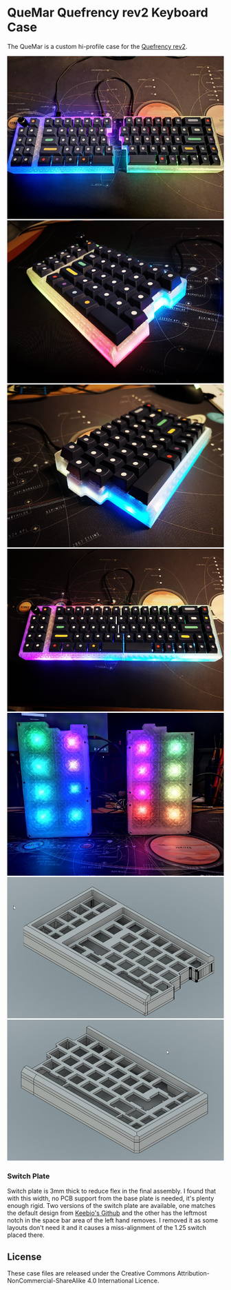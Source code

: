 QueMar Quefrency rev2 Keyboard Case
=======================

The QueMar is a custom hi-profile case for the [Quefrency rev2](https://keeb.io/products/quefrency-rev-2-60-65-split-staggered-keyboard). 

![QueMar Quefrency rev2 case](/pics/split.jpg)
![QueMar Quefrency rev2 case](/pics/left.jpg)
![QueMar Quefrency rev2 case](/pics/right.jpg)
![QueMar Quefrency rev2 case](/pics/one-piece.jpg)
![QueMar Quefrency rev2 case](/pics/bottom.jpg)
![QueMar Quefrency rev2 case](/pics/left-notch-cad.png)
![QueMar Quefrency rev2 case](/pics/right-cad.png)


### Switch Plate

Switch plate is 3mm thick to reduce flex in the final assembly. I found that with this width, no PCB support from the base plate is needed, it's plenty enough rigid.
Two versions of the switch plate are available, one matches the default design from [Keebio's Github](https://github.com/keebio/quefrency-case/tree/master/rev2) and the other has the leftmost notch in the space bar area of the left hand removes. I removed it as some layouts don't need it and it causes a miss-alignment of the 1.25 switch placed there.


License
-------
These case files are released under the Creative Commons Attribution-NonCommercial-ShareAlike 4.0 International Licence.
